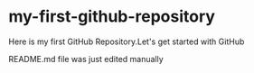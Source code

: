 # my-first-github-repository
Here is my first GitHub Repository.Let's get started  with GitHub

README.md file was just edited manually
